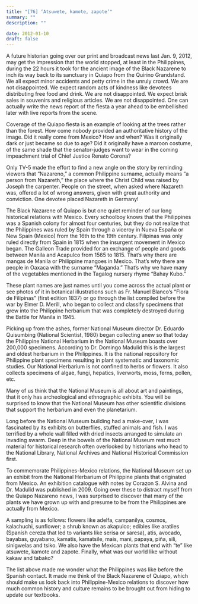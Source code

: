 ```yaml
---
title: "[76] ‘Atsuwete, kamote, zapote’"
summary: ""
description: ""

date: 2012-01-10
draft: false
---
```


A future historian going over our print and broadcast news last Jan. 9, 2012, may get the impression that the world stopped, at  least in the Philippines, during the 22 hours it took for the ancient  image of the Black Nazarene to inch its way back to its sanctuary in  Quiapo from the Quirino Grandstand. We all expect  minor accidents and  petty crime in the unruly crowd. We are not disappointed.  We expect  random acts of kindness like devotees distributing free food and  drink. We are not disappointed. We expect brisk sales in souvenirs and  religious articles. We are not disappointed. One can actually write  the news report of the fiesta a year ahead to be embellished later  with live reports from the scene.

Coverage of the Quiapo fiesta is an example of looking at the trees rather than the forest. How come nobody provided an authoritative history of the image. Did it really come from Mexico? How and when? Was it originally dark or just became so due to age? Did it originally have a maroon costume, of the same shade that the senator-judges want to wear in the coming impeachment trial of Chief Justice Renato Corona?

Only  TV-5 made the effort to find a new angle on the story by reminding  viewers that “Nazareno,” a common Philippine surname, actually means  “a person from Nazareth,” the place where the Christ Child was raised  by Joseph the carpenter. People on the street, when asked where Nazareth was, offered a lot of wrong answers, given with great authority and conviction. One devotee placed Nazareth in Germany!

The Black Nazarene of Quiapo is but one quiet reminder of our long historical relations with Mexico. Every schoolboy knows that the  Philippines was a Spanish colony for almost four centuries, but they  do not realize that the Philippines was ruled by Spain through a viceroy in Nueva España or New Spain (Mexico) from the 16th to the  19th century. Filipinas was only ruled directly from Spain in 1815 when the insurgent movement in Mexico began. The Galleon Trade provided for an exchange of people and goods between Manila and  Acapulco  from 1565 to 1815. That’s why there are mangas de Manila  or Philippine mangoes in Mexico. That’s why there are people in Oaxaca  with the surname “Maganda.” That’s why we have many of the vegetables  mentioned in the Tagalog nursery rhyme “Bahay Kubo.”

These plant names are just names until you come across the actual  plant or see photos of it in botanical illustrations such as Fr. Manuel Blanco’s “Flora de Filipinas” (first edition 1837) or go through  the list compiled before the war by Elmer D. Merill, who began  to  collect and classify specimens that grew into the Philippine herbarium that was completely destroyed during the Battle for Manila in 1945.

Picking up from the ashes, former National Museum director Dr. Eduardo  Quisumbing (National Scientist, 1980) began collecting anew so that today the Philippine National Herbarium in the National Museum boasts  over 200,000 specimens. According to Dr. Domingo Madulid this is the  largest and oldest herbarium in the Philippines. It is the national  repository for Philippine plant specimens resulting in plant systematic and taxonomic studies. Our National Herbarium is not confined to herbs or flowers. It also collects specimens of algae,  fungi, hepatics, liverworts, moss, ferns, pollen, etc.

Many of us think that the National Museum is all about art and paintings,  that it only has archeological and ethnographic exhibits. You will be  surprised to know that the National Museum has other scientific divisions that support the herbarium and even the planetarium.

Long  before the National Museum building had a make-over, I was fascinated by its exhibits on butterflies, stuffed animals and fish. I  was terrified by a whole wall filled with dried insects arranged to  simulate an invading swarm. Deep in the bowels of the National Museum  rest much material for historical research often overlooked by  historians who head to the National Library, National Archives and  National Historical Commission first.

To commemorate Philippines-Mexico relations, the National Museum set up  an exhibit from the National Herbarium of Philippine plants that  originated from Mexico. An exhibition catalogue with notes by Corazon  S. Alvina and Dr. Madulid was published in 2009. Going over these to distract myself from the Quiapo Nazareno news, I was surprised to  discover that many of the plants we have grown up with and presume to  be from the Philippines are actually from Mexico.

A sampling is as follows: flowers like adelfa, campanilya, cosmos,  kalachuchi, sunflower; a shrub known as akapulco; edibles like aratiles (Spanish cereza that led to variants like serisa or saresa),  atis, avocado, bayabas, guyabano, kamatis, kamatsile, mais, mani,  papaya, piña, sili, sinigwelas and tsiko. We also have the Mexican  plants that end with “te” like atsuwete, kamote and zapote. Finally,  what was our world like without kakaw and tabako?

The list above made me wonder what the Philippines was like before  the Spanish contact. It made me think of the Black Nazarene of Quiapo, which should make us look back into Philippine-Mexico relations to  discover how much common history and culture remains to be brought out  from hiding to update our textbooks.
